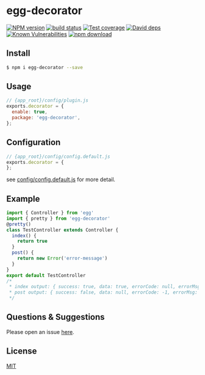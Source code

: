 # egg-decorator

[![NPM version][npm-image]][npm-url]
[![build status][travis-image]][travis-url]
[![Test coverage][codecov-image]][codecov-url]
[![David deps][david-image]][david-url]
[![Known Vulnerabilities][snyk-image]][snyk-url]
[![npm download][download-image]][download-url]

[npm-image]: https://img.shields.io/npm/v/egg-decorator.svg?style=flat-square
[npm-url]: https://npmjs.org/package/egg-decorator
[travis-image]: https://img.shields.io/travis/eggjs/egg-decorator.svg?style=flat-square
[travis-url]: https://travis-ci.org/eggjs/egg-decorator
[codecov-image]: https://img.shields.io/codecov/c/github/eggjs/egg-decorator.svg?style=flat-square
[codecov-url]: https://codecov.io/github/eggjs/egg-decorator?branch=master
[david-image]: https://img.shields.io/david/eggjs/egg-decorator.svg?style=flat-square
[david-url]: https://david-dm.org/eggjs/egg-decorator
[snyk-image]: https://snyk.io/test/npm/egg-decorator/badge.svg?style=flat-square
[snyk-url]: https://snyk.io/test/npm/egg-decorator
[download-image]: https://img.shields.io/npm/dm/egg-decorator.svg?style=flat-square
[download-url]: https://npmjs.org/package/egg-decorator

<!--
Description here.
-->

## Install

```bash
$ npm i egg-decorator --save
```

## Usage

```js
// {app_root}/config/plugin.js
exports.decorator = {
  enable: true,
  package: 'egg-decorator',
};
```

## Configuration

```js
// {app_root}/config/config.default.js
exports.decorator = {
};
```

see [config/config.default.js](config/config.default.js) for more detail.

## Example

```js
import { Controller } from 'egg'
import { pretty } from 'egg-decorator'
@pretty()
class TestController extends Controller {
  index() {
    return true
  }
  post() {
    return new Error('error-message')
  }
}
export default TestController
/*
 * index output: { success: true, data: true, errorCode: null, errorMsg: null }
 * post output: { success: false, data: null, errorCode: -1, errorMsg: "error-message" }
 */

```

<!-- example here -->

## Questions & Suggestions

Please open an issue [here](https://github.com/iray100200/egg-decorator/issues).

## License

[MIT](LICENSE)
